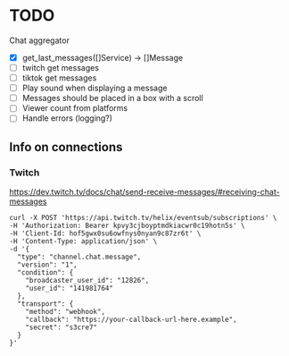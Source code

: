 # TODO

Chat aggregator

- [x] get_last_messages([]Service) -> []Message
- [ ] twitch get messages
- [ ] tiktok get messages
- [ ] Play sound when displaying a message
- [ ] Messages should be placed in a box with a scroll
- [ ] Viewer count from platforms
- [ ] Handle errors (logging?)

## Info on connections

### Twitch

<https://dev.twitch.tv/docs/chat/send-receive-messages/#receiving-chat-messages>

```fish
curl -X POST 'https://api.twitch.tv/helix/eventsub/subscriptions' \
-H 'Authorization: Bearer kpvy3cjboyptmdkiacwr0c19hotn5s' \
-H 'Client-Id: hof5gwx0su6owfnys0nyan9c87zr6t' \
-H 'Content-Type: application/json' \
-d '{
  "type": "channel.chat.message",
  "version": "1",
  "condition": {
    "broadcaster_user_id": "12826",
    "user_id": "141981764"
  },
  "transport": {
    "method": "webhook",
    "callback": "https://your-callback-url-here.example",
    "secret": "s3cre7"
  }
}'
```
